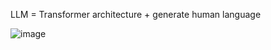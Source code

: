 LLM = Transformer architecture + generate human language

![image](https://github.com/khkwon01/LLM-AI/assets/8789421/3d1ea84a-8c2a-405f-855f-389d637107dd)
